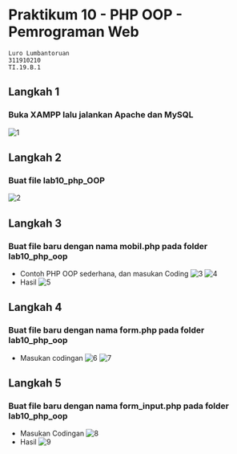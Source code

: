 # Praktikum 10 - PHP OOP - Pemrograman Web
```
Luro Lumbantoruan
311910210
TI.19.B.1
```
## Langkah 1
### Buka XAMPP lalu jalankan Apache dan MySQL
![1](https://user-images.githubusercontent.com/82386899/121149244-b1cda680-c86c-11eb-9e90-e2e7420bc75f.png)
## Langkah 2
### Buat file lab10_php_OOP
![2](https://user-images.githubusercontent.com/82386899/121149871-3a4c4700-c86d-11eb-926a-4be1c73d018a.png)
## Langkah 3
### Buat file baru dengan nama mobil.php pada folder lab10_php_oop
- Contoh PHP OOP sederhana, dan masukan Coding
![3](https://user-images.githubusercontent.com/82386899/121150915-205f3400-c86e-11eb-86cc-857d53a24979.png)
![4](https://user-images.githubusercontent.com/82386899/121151139-52709600-c86e-11eb-9259-d77f783a2700.png)
- Hasil
![5](https://user-images.githubusercontent.com/82386899/121151573-b004e280-c86e-11eb-8710-405737fcffc6.png)
## Langkah 4
### Buat file baru dengan nama form.php pada folder lab10_php_oop
- Masukan codingan
![6](https://user-images.githubusercontent.com/82386899/121152103-1f7ad200-c86f-11eb-83d3-1b92119e0750.png)
![7](https://user-images.githubusercontent.com/82386899/121152365-518c3400-c86f-11eb-8010-e08b55837291.png)
## Langkah 5
### Buat file baru dengan nama form_input.php pada folder lab10_php_oop
- Masukan Codingan
![8](https://user-images.githubusercontent.com/82386899/121152921-d2e3c680-c86f-11eb-8e6d-c9f5ef6df13c.png)
- Hasil
![9](https://user-images.githubusercontent.com/82386899/121153656-7208be00-c870-11eb-9619-815b18f5e8cb.png)

